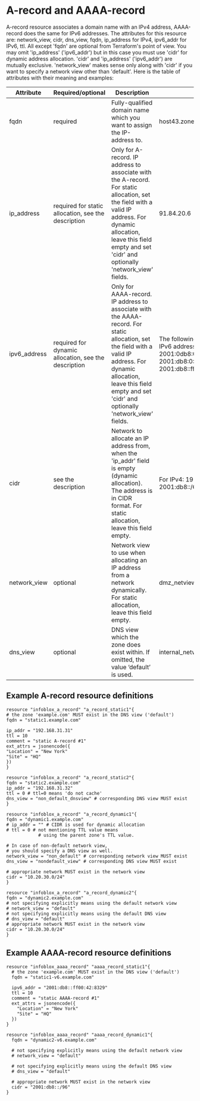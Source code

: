 # A-record and AAAA-record

A-record resource associates a domain name with an IPv4 address,
AAAA-record does the same for IPv6 addresses. The attributes for this
resource are: network_view, cidr, dns_view, fqdn, ip_address for
IPv4, ipv6_addr for IPv6, ttl. All except 'fqdn' are optional from
Terraform's point of view. You may omit 'ip_address' ('ipv6_addr') but
in this case you must use 'cidr' for dynamic address allocation. 'cidr'
and 'ip_address' ('ipv6_addr') are mutually exclusive. 'network_view'
makes sense only along with 'cidr' if you want to specify a network view
other than 'default'. Here is the table of attributes with their meaning
and examples:

| Attribute       | Required/optional | Description     | Example         |
| --- | --- | --- | --- |
| fqdn            | required        | Fully-qualified domain name which you want to assign the IP-address to. | host43.zone12.org |
| ip_address     | required for static allocation, see the description | Only for A-record. IP address to associate with the A-record. For static allocation, set the field with a valid IP address. For dynamic allocation, leave this field empty and set 'cidr' and optionally 'network_view' fields. | 91.84.20.6 |
| ipv6_address     | required for dynamic allocation, see the description | Only for AAAA-record. IP address to associate with the AAAA-record. For static allocation, set the field with a valid IP address. For dynamic allocation, leave this field empty and set 'cidr' and optionally 'network_view' fields. | The following are equivalent forms of the same IPv6 address: 2001:0db8:0000:0000:0000:ff00:0042:8329, 2001:db8:0:0:0:ff00:42:8329, 2001:db8::ff00:42:8329 |
| cidr     | see the description | Network to allocate an IP address from, when the 'ip_addr' field is empty (dynamic allocation). The address is in CIDR format. For static allocation, leave this field empty. | For IPv4: 192.168.10.4/30, for IPv6: 2001:db8::/64 |
| network_view   | optional        | Network view to use when allocating an IP address from a network dynamically. For static allocation, leave this field empty. | dmz_netview |
| dns_view       | optional        | DNS view which the zone does exist within. If omitted, the value ‘default’ is used. | internal_network |

## Example A-record resource definitions

    resource "infoblox_a_record" "a_record_static1"{
    # the zone 'example.com' MUST exist in the DNS view ('default')
    fqdn = "static1.example.com"
    
    ip_addr = "192.168.31.31"
    ttl = 10
    comment = "static A-record #1"
    ext_attrs = jsonencode({
    "Location" = "New York"
    "Site" = "HQ"
    })
    }
    
    resource "infoblox_a_record" "a_record_static2"{
    fqdn = "static2.example.com"
    ip_addr = "192.168.31.32"
    ttl = 0 # ttl=0 means 'do not cache'
    dns_view = "non_default_dnsview" # corresponding DNS view MUST exist
    }
    
    resource "infoblox_a_record" "a_record_dynamic1"{
    fqdn = "dynamic1.example.com"
    # ip_addr = "" # CIDR is used for dynamic allocation
    # ttl = 0 # not mentioning TTL value means
                # using the parent zone's TTL value.
    
    # In case of non-default network view,
    # you should specify a DNS view as well.
    network_view = "non_default" # corresponding network view MUST exist
    dns_view = "nondefault_view" # corresponding DNS view MUST exist
    
    # appropriate network MUST exist in the network view
    cidr = "10.20.30.0/24"
    }
    
    resource "infoblox_a_record" "a_record_dynamic2"{
    fqdn = "dynamic2.example.com"
    # not specifying explicitly means using the default network view
    # network_view = "default"
    # not specifying explicitly means using the default DNS view
    # dns_view = "default"
    # appropriate network MUST exist in the network view
    cidr = "10.20.30.0/24"
    }


## Example AAAA-record resource definitions

    resource "infoblox_aaaa_record" "aaaa_record_static1"{
      # the zone 'example.com' MUST exist in the DNS view ('default')
      fqdn = "static1-v6.example.com"
    
      ipv6_addr = "2001:db8::ff00:42:8329"
      ttl = 10
      comment = "static AAAA-record #1"
      ext_attrs = jsonencode({
        "Location" = "New York"
        "Site" = "HQ"
      })
    }
    
    resource "infoblox_aaaa_record" "aaaa_record_dynamic1"{
      fqdn = "dynamic2-v6.example.com"
    
      # not specifying explicitly means using the default network view
      # network_view = "default"
    
      # not specifying explicitly means using the default DNS view
      # dns_view = "default"
    
      # appropriate network MUST exist in the network view
      cidr = "2001:db8::/96"
    }
